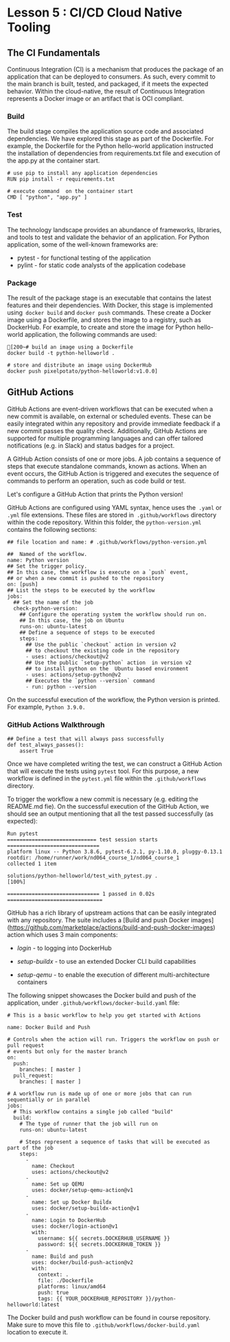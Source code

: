 # Lesson 5 : CI/CD Cloud Native Tooling

## The CI Fundamentals

Continuous Integration (CI) is a mechanism that produces the package of an application that can be deployed to consumers. As such, every commit to the main branch is built, tested, and packaged, if it meets the expected behavior. Within the cloud-native, the result of Continuous Integration represents a Docker image or an artifact that is OCI compliant.

### Build

The build stage compiles the application source code and associated dependencies. We have explored this stage as part of the Dockerfile. For example, the Dockerfile for the Python hello-world application instructed the installation of dependencies from requirements.txt file and execution of the app.py at the container start.

```
# use pip to install any application dependencies
RUN pip install -r requirements.txt

# execute command  on the container start
CMD [ "python", "app.py" ]
```

### Test

The technology landscape provides an abundance of frameworks, libraries, and tools to test and validate the behavior of an application. For Python application, some of the well-known frameworks are:

- pytest - for functional testing of the application
- pylint - for static code analysts of the application codebase

### Package

The result of the package stage is an executable that contains the latest features and their dependencies. With Docker, this stage is implemented using` docker build` and `docker push` commands. These create a Docker image using a Dockerfile, and stores the image to a registry, such as DockerHub. For example, to create and store the image for Python hello-world application, the following commands are used:

```
[200~# build an image using a Dockerfile
docker build -t python-helloworld .

# store and distribute an image using DockerHub
docker push pixelpotato/python-helloworld:v1.0.0]
```

## GitHub Actions

GitHub Actions are event-driven workflows that can be executed when a new commit is available, on external or scheduled events. These can be easily integrated within any repository and provide immediate feedback if a new commit passes the quality check. Additionally, GitHub Actions are supported for multiple programming languages and can offer tailored notifications (e.g. in Slack) and status badges for a project.

A GitHub Action consists of one or more jobs. A job contains a sequence of steps that execute standalone commands, known as actions. When an event occurs, the GitHub Action is triggered and executes the sequence of commands to perform an operation, such as code build or test.

Let's configure a GitHub Action that prints the Python version!

GitHub Actions are configured using YAML syntax, hence uses the` .yaml` or `.yml` file extensions. These files are stored in` .github/workflows` directory within the code repository. Within this folder, the `python-version.yml` contains the following sections:

```
## file location and name: # .github/workflows/python-version.yml

##  Named of the workflow.
name: Python version
## Set the trigger policy.
## In this case, the workflow is execute on a `push` event,
## or when a new commit is pushed to the repository
on: [push]
## List the steps to be executed by the workflow
jobs:
  ## Set the name of the job
  check-python-version:
    ## Configure the operating system the workflow should run on.
    ## In this case, the job on Ubuntu
    runs-on: ubuntu-latest
    ## Define a sequence of steps to be executed
    steps:
      ## Use the public `checkout` action in version v2
      ## to checkout the existing code in the repository
      - uses: actions/checkout@v2
      ## Use the public `setup-python` action  in version v2
      ## to install python on the  Ubuntu based environment
      - uses: actions/setup-python@v2
      ## Executes the `python --version` command
      - run: python --version
```

On the successful execution of the workflow, the Python version is printed. For example, `Python 3.9.0.`

### GitHub Actions Walkthrough

```
## Define a test that will always pass successfully
def test_always_passes():
    assert True
```

Once we have completed writing the test, we can construct a GitHub Action that will execute the tests using `pytest` tool. For this purpose, a new workflow is defined in the `pytest.yml` file within the `.github/workflows` directory.

To trigger the workflow a new commit is necessary (e.g. editing the README.md fie). On the successful execution of the GitHub Action, we should see an output mentioning that all the test passed successfully (as expected):

```
Run pytest
============================= test session starts ==============================
platform linux -- Python 3.8.6, pytest-6.2.1, py-1.10.0, pluggy-0.13.1
rootdir: /home/runner/work/nd064_course_1/nd064_course_1
collected 1 item

solutions/python-helloworld/test_with_pytest.py .                        [100%]

============================== 1 passed in 0.02s ===============================
```


GitHub has a rich library of upstream actions that can be easily integrated with any repository. The suite includes a [Build and push Docker images] (https://github.com/marketplace/actions/build-and-push-docker-images) action which uses 3 main components:

- *login* - to logging into DockerHub

- *setup-buildx* - to use an extended Docker CLI build capabilities

- *setup-qemu* - to enable the execution of different multi-architecture containers

The following snippet showcases the Docker build and push of the application, under `.github/workflows/docker-build.yaml` file:

```
# This is a basic workflow to help you get started with Actions

name: Docker Build and Push

# Controls when the action will run. Triggers the workflow on push or pull request
# events but only for the master branch
on:
  push:
    branches: [ master ]
  pull_request:
    branches: [ master ]

# A workflow run is made up of one or more jobs that can run sequentially or in parallel
jobs:
  # This workflow contains a single job called "build"
  build:
    # The type of runner that the job will run on
    runs-on: ubuntu-latest

    # Steps represent a sequence of tasks that will be executed as part of the job
    steps:
      -
        name: Checkout
        uses: actions/checkout@v2
      -
        name: Set up QEMU
        uses: docker/setup-qemu-action@v1
      -
        name: Set up Docker Buildx
        uses: docker/setup-buildx-action@v1
      -
        name: Login to DockerHub
        uses: docker/login-action@v1
        with:
          username: ${{ secrets.DOCKERHUB_USERNAME }}
          password: ${{ secrets.DOCKERHUB_TOKEN }}
      -
        name: Build and push
        uses: docker/build-push-action@v2
        with:
          context: .
          file: ./Dockerfile
          platforms: linux/amd64
          push: true
          tags: {{ YOUR_DOCKERHUB_REPOSITORY }}/python-helloworld:latest
```

The Docker build and push workflow can be found in course repository. Make sure to move this file to `.github/workflows/docker-build.yaml` location to execute it.
